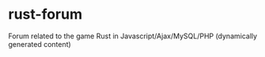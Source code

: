 # rust-forum
Forum related to the game Rust in Javascript/Ajax/MySQL/PHP (dynamically generated content)
